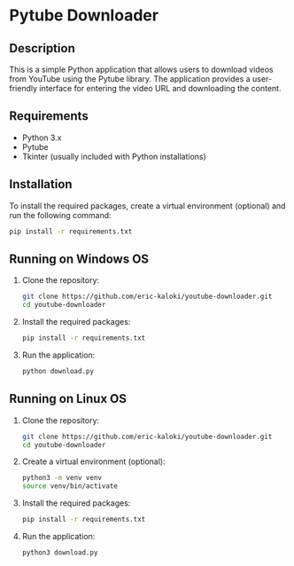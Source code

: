 # Pytube Downloader

## Description
This is a simple Python application that allows users to download videos from YouTube using the Pytube library. The application provides a user-friendly interface for entering the video URL and downloading the content.

## Requirements
- Python 3.x
- Pytube
- Tkinter (usually included with Python installations)

## Installation
To install the required packages, create a virtual environment (optional) and run the following command:

```bash
pip install -r requirements.txt
```

## Running on Windows OS
1. Clone the repository:
   ```bash
   git clone https://github.com/eric-kaloki/youtube-downloader.git
   cd youtube-downloader

2. Install the required packages:
   ```bash
   pip install -r requirements.txt
   ```
3. Run the application:
   ```bash
   python download.py
   ```

## Running on Linux OS
1. Clone the repository:
   ```bash
   git clone https://github.com/eric-kaloki/youtube-downloader.git
   cd youtube-downloader
   ```
2. Create a virtual environment (optional):
   ```bash
   python3 -m venv venv
   source venv/bin/activate
   ```
3. Install the required packages:
   ```bash
   pip install -r requirements.txt
   ```
4. Run the application:
   ```bash
   python3 download.py
   ```
